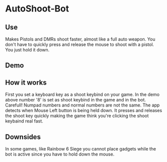 # AutoShoot-Bot
## Use
Makes Pistols and DMRs shoot faster, almost like a full auto weapon.
You don't have to quickly press and release the mouse to shoot with a pistol. You just hold it down.

## Demo

## How it works
First you set a keyboard key as a shoot keybind on your game. In the demo above number '8' is set as shoot keybind in the game and in the bot.\
  Carefull! Numpad numbers and normal numbers are not the same.
The app detects when Mouse Left button is being held down.
It presses and releases the shoot key quickly making the game think you're clicking the shoot keybaind real fast.

## Downsides
In some games, like Rainbow 6 Siege you cannot place gadgets while the bot is active since you have to hold down the mouse.
